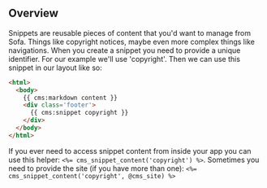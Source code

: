 ## Overview

Snippets are reusable pieces of content that you'd want to manage from Sofa.
Things like copyright notices, maybe even more complex things like navigations.
When you create a snippet you need to provide a unique identifier. For our
example we'll use 'copyright'. Then we can use this snippet in our layout like so:

```html
<html>
  <body>
    {{ cms:markdown content }}
    <div class='footer'>
      {{ cms:snippet copyright }}
    </div>
  </body>
</html>
```

If you ever need to access snippet content from inside your app you can use this
helper: `<%= cms_snippet_content('copyright') %>`. Sometimes you need to provide
the site (if you have more than one): `<%= cms_snippet_content('copyright', @cms_site) %>`
